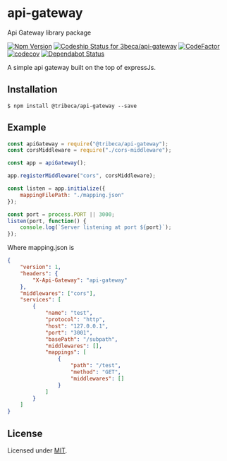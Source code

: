 # api-gateway
Api Gateway library package

[ ![Npm Version](https://badge.fury.io/js/%40tribeca%2Fapi-gateway.svg)](https://www.npmjs.com/package/@tribeca/api-gateway)
[ ![Codeship Status for 3beca/api-gateway](https://app.codeship.com/projects/9753ffc0-e720-0136-de2b-368d39e2d392/status?branch=master)](https://app.codeship.com/projects/319504)
[ ![CodeFactor](https://www.codefactor.io/repository/github/3beca/api-gateway/badge)](https://www.codefactor.io/repository/github/3beca/api-gateway)
[![codecov](https://codecov.io/gh/3beca/api-gateway/branch/master/graph/badge.svg)](https://codecov.io/gh/3beca/api-gateway) 
[![Dependabot Status](https://api.dependabot.com/badges/status?host=github&repo=3beca/api-gateway)](https://dependabot.com)

A simple api gateway built on the top of expressJs.

## Installation

```
$ npm install @tribeca/api-gateway --save
```

## Example

```js
const apiGateway = require("@tribeca/api-gateway");
const corsMiddleware = require("./cors-middleware");

const app = apiGateway();

app.registerMiddleware("cors", corsMiddleware);

const listen = app.initialize({
    mappingFilePath: "./mapping.json"
});

const port = process.PORT || 3000;
listen(port, function() {
    console.log(`Server listening at port ${port}`);
});
```

Where mapping.json is

```json
{
    "version": 1,
    "headers": {
        "X-Api-Gateway": "api-gateway"
    },
    "middlewares": ["cors"],
    "services": [
        {
            "name": "test",
            "protocol": "http",
            "host": "127.0.0.1",
            "port": "3001",
            "basePath": "/subpath",
            "middlewares": [],
            "mappings": [
                {
                    "path": "/test",
                    "method": "GET",
                    "middlewares": []
                }
            ]
        }
    ]
}
```

## License
Licensed under [MIT](./LICENSE).
